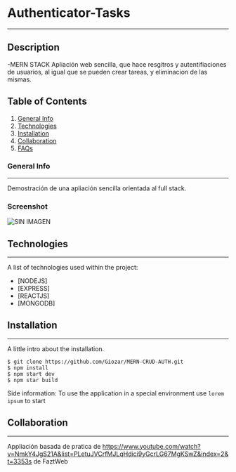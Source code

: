 # Authenticator-Tasks
***
## Description
-MERN STACK Apliación web sencilla, que hace resgitros y autentifiaciones de usuarios, al igual que se pueden crear tareas, y eliminacion de las mismas.

## Table of Contents
1. [General Info](#general-info)
2. [Technologies](#technologies)
3. [Installation](#installation)
4. [Collaboration](#collaboration)
5. [FAQs](#faqs)
### General Info
***
Demostración de una apliación sencilla orientada al full stack. 
### Screenshot
![SIN IMAGEN](URL)
## Technologies
***
A list of technologies used within the project:
* [NODEJS]
* [EXPRESS]
* [REACTJS]
* [MONGODB]
## Installation
***
A little intro about the installation. 
```
$ git clone https://github.com/Giozar/MERN-CRUD-AUTH.git
$ npm install
$ npm start dev
$ npm star build
```
Side information: To use the application in a special environment use ```lorem ipsum``` to start
## Collaboration
***
Appliación basada de pratica de https://www.youtube.com/watch?v=NmkY4JgS21A&list=PLetuJVCrfMJLqHdici9yGcrLG67MgKSwZ&index=2&t=3353s
de FaztWeb
